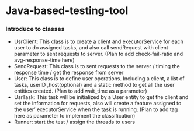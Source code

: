 # Java-based-testing-tool

### Introduce to classes

* UsrClient:  This class is to create a client and executorService for each user to do assigned tasks, and also call sendRequest with client parameter to sent requests to server. (Plan to add check-fail-ratio and avg-response-time here)
* SendRequest:  This class is to sent requests to the server / timing the response time / get the response from server 
* User: This class is to define user operations. Including a client, a list of tasks, userID ,host(optional) and a static method to get all the user entities created. (Plan to add wait_time as a parameter)
* UsrTask: This task will be initialized by a User entity to get the client and set the information for requests, also will create a feature assigned to the user’ executorService when the task is running. (Plan to add tag here as parameter to implement the classification)
* Runner: start the test / assign the threads to users 

